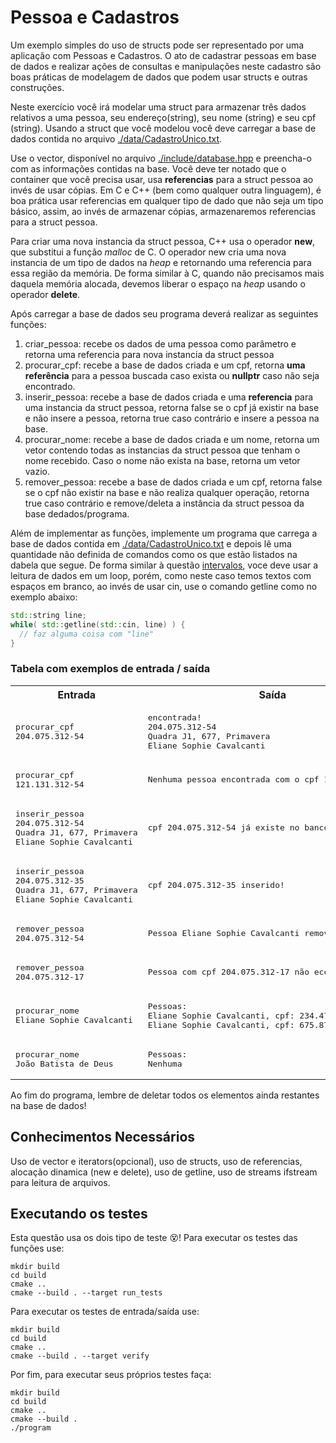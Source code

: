 # Pessoa e Cadastros

Um exemplo simples do uso de structs pode ser representado por uma aplicação com Pessoas e Cadastros. 
O ato de cadastrar pessoas em base de dados e realizar ações de consultas e manipulações neste cadastro são boas
práticas de modelagem de dados que podem usar structs e outras construções.

Neste exercício você irá modelar uma struct para armazenar três dados relativos a uma pessoa, seu endereço(string),
seu nome (string) e seu cpf (string). Usando a struct que você modelou você deve carregar
a base de dados contida no arquivo [./data/CadastroUnico.txt](./data/CadastroUnico.txt). 

Use o vector, disponível no arquivo [./include/database.hpp](./include/database.hpp) e preencha-o com as
informações contidas na base. Você deve ter notado que o container que você precisa usar, usa **referencias** para
a struct pessoa ao invés de usar cópias. Em C e C++ (bem como qualquer outra linguagem), é boa prática usar referencias
em qualquer tipo de dado que não seja um tipo básico, assim, ao invés de armazenar cópias, armazenaremos referencias para
a struct pessoa.

Para criar uma nova instancia da struct pessoa, C++ usa o operador **new**, que substitui a função _malloc_ de C.
O operador new cria uma nova instancia de um tipo de dados na _heap_ e retornando uma referencia para essa região da memória. 
De forma similar à C, quando não precisamos mais daquela memória alocada, devemos liberar o espaço na _heap_ usando o operador **delete**.

Após carregar a base de dados seu programa deverá realizar as seguintes funções: 

1. criar_pessoa: recebe os dados de uma pessoa como parâmetro e retorna uma referencia para nova instancia da struct pessoa
2. procurar_cpf: recebe a base de dados criada e um cpf, retorna **uma referência** para a pessoa buscada caso exista ou **nullptr**
caso não seja encontrado.
3. inserir_pessoa: recebe a base de dados criada e uma **referencia** para uma instancia da struct pessoa, retorna false se o cpf já existir na base e não insere
a pessoa, retorna true caso contrário e insere a pessoa na base.
4. procurar_nome: recebe a base de dados criada e um nome, retorna um vetor contendo todas as instancias da struct pessoa
que tenham o nome recebido. Caso o nome não exista na base, retorna um vetor vazio.
5. remover_pessoa: recebe a base de dados criada e um cpf, retorna false se o cpf não existir na base e não realiza qualquer operação,
retorna true caso contrário e remove/deleta a instância da struct pessoa da base dedados/programa.

Além de implementar as funções, implemente um programa que carrega a base de dados contida em [./data/CadastroUnico.txt](./data/CadastroUnico.txt) e depois
lê uma quantidade não definida de comandos como os que estão listados na dabela que segue. De forma similar à questão [intervalos](../intervalos/), 
voce deve usar a leitura de dados em um loop, porém, como neste caso temos textos com espaços em branco, ao invés de usar cin, 
use o comando getline como no exemplo abaixo:

```c++
std::string line;
while( std::getline(std::cin, line) ) {
  // faz alguma coisa com "line"
}
```

### Tabela com exemplos de entrada / saída

<table>
  <tr>
    <th>Entrada</th> <th>Saída</th>
  </tr>
  <tr>
    <td>
<pre>
procurar_cpf
204.075.312-54
</pre>
    </td>
    <td>
<pre>
encontrada!
204.075.312-54
Quadra J1, 677, Primavera
Eliane Sophie Cavalcanti
</pre>
    </td>
  </tr>
    <tr>
    <td>
<pre>
procurar_cpf
121.131.312-54
</pre>
    </td>
    <td>
<pre>
Nenhuma pessoa encontrada com o cpf 121.131.312-54!
</pre>
    </td>
  </tr>
    <tr>
    <td>
<pre>
inserir_pessoa
204.075.312-54
Quadra J1, 677, Primavera
Eliane Sophie Cavalcanti
</pre>
    </td>
    <td>
<pre>
cpf 204.075.312-54 já existe no banco!
</pre>
    </td>
  </tr>
  <tr>
    <td>
<pre>
inserir_pessoa
204.075.312-35
Quadra J1, 677, Primavera
Eliane Sophie Cavalcanti
</pre>
    </td>
    <td>
<pre>
cpf 204.075.312-35 inserido!
</pre>
    </td>
  </tr>
  <tr>
    <td>
<pre>
remover_pessoa
204.075.312-54
</pre>
    </td>
    <td>
<pre>
Pessoa Eliane Sophie Cavalcanti removida!
</pre>
    </td>
  </tr>
  <tr>
    <td>
<pre>
remover_pessoa
204.075.312-17
</pre>
    </td>
    <td>
<pre>
Pessoa com cpf 204.075.312-17 não econtrada!
</pre>
    </td>
  </tr>
  <tr>
    <td>
<pre>
procurar_nome
Eliane Sophie Cavalcanti
</pre>
    </td>
    <td>
<pre>
Pessoas:
Eliane Sophie Cavalcanti, cpf: 234.471.164-39
Eliane Sophie Cavalcanti, cpf: 675.877.892-43
</pre>
    </td>
  </tr>
  <tr>
    <td>
<pre>
procurar_nome
João Batista de Deus
</pre>
    </td>
    <td>
<pre>
Pessoas:
Nenhuma
</pre>
    </td>
  </tr>
</table>

Ao fim do programa, lembre de deletar todos os elementos ainda restantes na base de dados!

## Conhecimentos Necessários

Uso de vector e iterators(opcional), uso de structs, uso de referencias, alocação dinamica (new e delete), uso de getline, uso de streams ifstream para leitura de arquivos.

## Executando os testes

Esta questão usa os dois tipo de teste :dizzy_face:! Para executar os testes das funções use:

```
mkdir build
cd build
cmake ..
cmake --build . --target run_tests
```

Para executar os testes de entrada/saída use:

```
mkdir build
cd build
cmake ..
cmake --build . --target verify
```

Por fim, para executar seus próprios testes faça:

```
mkdir build
cd build
cmake ..
cmake --build .
./program
```
